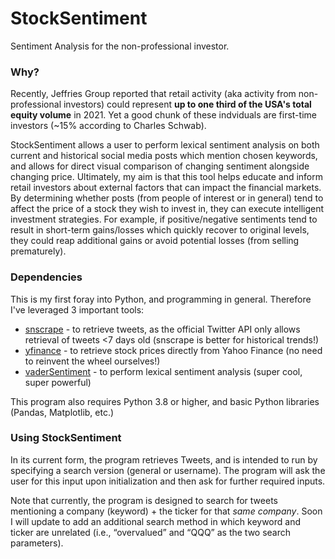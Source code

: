 # StockSentiment
Sentiment Analysis for the non-professional investor. 

### Why?
Recently, Jeffries Group reported that retail activity (aka activity from non-professional investors) could represent **up to one third of the USA's total equity volume** in 2021. Yet a good chunk of these indviduals are first-time investors (~15% according to Charles Schwab). 

StockSentiment allows a user to perform lexical sentiment analysis on both current and historical social media posts which mention chosen keywords, and allows for direct visual comparison of changing sentiment alongside changing price. Ultimately, my aim is that this tool helps educate and inform retail investors about external factors that can impact the financial markets. By determining whether posts (from people of interest or in general) tend to affect the price of a stock they wish to invest in, they can execute intelligent investment strategies. For example, if positive/negative sentiments tend to result in short-term gains/losses which quickly recover to original levels, they could reap additional gains or avoid potential losses (from selling prematurely). 

### Dependencies
This is my first foray into Python, and programming in general. Therefore I've leveraged 3 important tools: 
* [snscrape][1] - to retrieve tweets, as the official Twitter API only allows retrieval of tweets <7 days old (snscrape is better for historical trends!) 
* [yfinance][2] - to retrieve stock prices directly from Yahoo Finance (no need to reinvent the wheel ourselves!)
* [vaderSentiment][3] - to perform lexical sentiment analysis (super cool, super powerful) 

This program also requires Python 3.8 or higher, and basic Python libraries (Pandas, Matplotlib, etc.)

[1]: https://github.com/JustAnotherArchivist/snscrape "Title"
[2]: https://pypi.org/project/yfinance/ "Title"
[3]: https://github.com/cjhutto/vaderSentiment "Title"

### Using StockSentiment
In its current form, the program retrieves Tweets, and is intended to run by specifying a search version (general or username). The program will ask the user for this input upon initialization and then ask for further required inputs. 

Note that currently, the program is designed to search for tweets mentioning a company (keyword) + the ticker for that *same company*. Soon I will update to add an additional search method in which keyword and ticker are unrelated (i.e., “overvalued” and “QQQ” as the two search parameters). 
